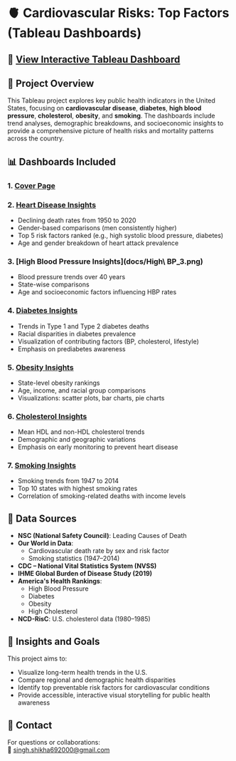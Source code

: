 # 🫀 Cardiovascular Risks: Top Factors (Tableau Dashboards)

## 🔗 [View Interactive Tableau Dashboard](https://public.tableau.com/app/profile/shikha.abhaynarayan.singh8400/viz/CardiovascularRisksDashboards/CoverPage)  

## 📘 Project Overview

This Tableau project explores key public health indicators in the United States, focusing on **cardiovascular disease**, **diabetes**, **high blood pressure**, **cholesterol**, **obesity**, and **smoking**. The dashboards include trend analyses, demographic breakdowns, and socioeconomic insights to provide a comprehensive picture of health risks and mortality patterns across the country.


## 📊 Dashboards Included 

### 1. **[Cover Page](docs/CoverPage_1.png)**

### 2. **[Heart Disease Insights](docs/Intro_2.png)**
- Declining death rates from 1950 to 2020
- Gender-based comparisons (men consistently higher)
- Top 5 risk factors ranked (e.g., high systolic blood pressure, diabetes)
- Age and gender breakdown of heart attack prevalence

### 3. **[High Blood Pressure Insights](docs/High\ BP_3.png)**
- Blood pressure trends over 40 years
- State-wise comparisons
- Age and socioeconomic factors influencing HBP rates

### 4. **[Diabetes Insights](docs/Diabetes_4.png)**
- Trends in Type 1 and Type 2 diabetes deaths
- Racial disparities in diabetes prevalence
- Visualization of contributing factors (BP, cholesterol, lifestyle)
- Emphasis on prediabetes awareness

### 5. **[Obesity Insights](docs/Obesity_5.png)**
- State-level obesity rankings
- Age, income, and racial group comparisons
- Visualizations: scatter plots, bar charts, pie charts

### 6. **[Cholesterol Insights](docs/Cholestrol_6.png)**
- Mean HDL and non-HDL cholesterol trends
- Demographic and geographic variations
- Emphasis on early monitoring to prevent heart disease

### 7. **[Smoking Insights](docs/Smoking_7.png)**
- Smoking trends from 1947 to 2014
- Top 10 states with highest smoking rates
- Correlation of smoking-related deaths with income levels



## 📂 Data Sources

- **NSC (National Safety Council)**: Leading Causes of Death  
- **Our World in Data**:  
  - Cardiovascular death rate by sex and risk factor  
  - Smoking statistics (1947–2014)  
- **CDC – National Vital Statistics System (NVSS)**  
- **IHME Global Burden of Disease Study (2019)**  
- **America's Health Rankings**:  
  - High Blood Pressure  
  - Diabetes  
  - Obesity  
  - High Cholesterol  
- **NCD-RisC**: U.S. cholesterol data (1980–1985)  



## 🧠 Insights and Goals

This project aims to:
- Visualize long-term health trends in the U.S.
- Compare regional and demographic health disparities
- Identify top preventable risk factors for cardiovascular conditions
- Provide accessible, interactive visual storytelling for public health awareness


## 💬 Contact

For questions or collaborations:  
📧 [singh.shikha692000@gmail.com](mailto:singh.shikha692000@gmail.com)  


